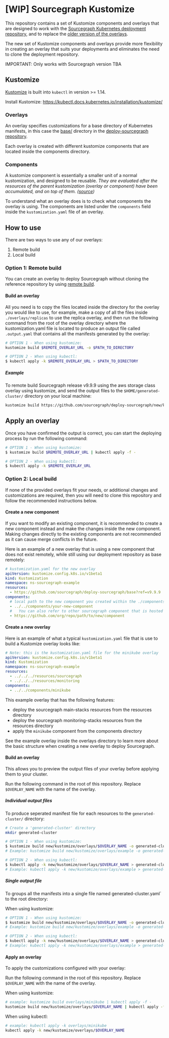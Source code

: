# [WIP] Sourcegraph Kustomize

This repository contains a set of Kustomize components and overlays that are designed to work with the [Sourcegraph Kubernetes deployment repository](https://sourcegraph.com/github.com/sourcegraph/deploy-sourcegraph), and to replace the [older version of the overlays](https://sourcegraph.com/github.com/sourcegraph/deploy-sourcegraph/-/tree/overlays).

The new set of Kustomize components and overlays provide more flexibility in creating an overlay that suits your deployments and eliminates the need to clone the deployment repository.

IMPORTANT: Only works with Sourcegraph version TBA

## Kustomize

[Kustomize](https://kustomize.io/) is built into `kubectl` in version >= 1.14.

Install Kustomize: https://kubectl.docs.kubernetes.io/installation/kustomize/

### Overlays

An overlay specifies customizations for a base directory of Kubernetes manifests, in this case the [base/](https://sourcegraph.com/github.com/sourcegraph/deploy-sourcegraph@master/-/tree/base) directory in the [deploy-sourcegraph repository](https://sourcegraph.com/github.com/sourcegraph/deploy-sourcegraph).

Each overlay is created with different kustomize components that are located inside the components directory.

### Components

A kustomize component is essentially a smaller unit of a normal kustomization, and designed to be reusable. _They are evaluated after the resources of the parent kustomization (overlay or component) have been accumulated, and on top of them. ([source](https://sourcegraph.com/github.com/kubernetes/enhancements@master/-/blob/keps/sig-cli/1802-kustomize-components/README.md#proposal))_

To understand what an overlay does is to check what components the overlay is using. The components are listed under the `components` field inside the `kustomization.yaml` file of an overlay.

## How to use

There are two ways to use any of our overlays:

1. Remote build
2. Local build

### Option 1: Remote build

You can create an overlay to deploy Sourcegraph without cloning the reference repository by using [remote build](https://github.com/kubernetes-sigs/kustomize/blob/master/examples/remoteBuild.md).

#### Build an overlay

All you need is to copy the files located inside the directory for the overlay you would like to use, for example, make a copy of all the files inside `./overlays/replicas` to use the replica overlay, and then run the following command from the root of the overlay directory where the kustomization.yaml file is located to produce an output file called `.output.yaml` that contains all the manifests generated by the overlay:

```bash
# OPTION 1 - When using kustomize:
kustomize build $REMOTE_OVERLAY_URL -o $PATH_TO_DIRECTORY

# OPTION 2 - When using kubectl:
$ kubectl apply -k $REMOTE_OVERLAY_URL > $PATH_TO_DIRECTORY
```

##### Example

To remote build Sourcegraph release v9.9.9 using the aws storage class overlay using kustomize, and send the output files to the `$HOME/generated-cluster/` directory on your local machine:

```bash
kustomize build https://github.com/sourcegraph/deploy-sourcegraph/new/kustomize/overlays/storage-class/aws?ref=v4.5.6 -o $HOME/generated-cluster/
```

## Apply an overlay

Once you have confirmed the output is correct, you can start the deploying process by run the following command:

```bash
# OPTION 1 - When using kustomize:
$ kustomize build $REMOTE_OVERLAY_URL | kubectl apply -f -

# OPTION 2 - When using kubectl:
$ kubectl apply -k $REMOTE_OVERLAY_URL
```

### Option 2: Local build

If none of the provided overlays fit your needs, or additional changes and customizations are required, then you will need to clone this repository and follow the recommended instructions below.

#### Create a new component

If you want to modify an existing component, it is recommended to create a new component instead and make the changes inside the new component. Making changes directly to the existing components are not recommended as it can cause merge conflicts in the future.

Here is an example of a new overlay that is using a new component that does not exist remotely, while still using our deployment repository as base remotely:

```yaml
# kustomization.yaml for the new overlay
apiVersion: kustomize.config.k8s.io/v1beta1
kind: Kustomization
namespace: ns-sourcegraph-example
resources:
  - https://github.com/sourcegraph/deploy-sourcegraph/base?ref=v9.9.9
components:
  # local path to the new component you created within the ./components folder
  - ../../components/your-new-component
  #   You can also refer to other sourcegraph component that is hosted in other remote repository
  - https://github.com/org/repo/path/to/new/component
```

#### Create a new overlay

Here is an example of what a typical `kustomization.yaml` file that is use to build a Kustomize overlay looks like:

```yaml
# Note: this is the kustomization.yaml file for the minikube overlay
apiVersion: kustomize.config.k8s.io/v1beta1
kind: Kustomization
namespace: ns-sourcegraph-example
resources:
  - ../../../resources/sourcegraph
  - ../../../resources/monitoring
components:
  - ../../components/minikube
```

This example overlay that has the following features:

- deploy the sourcegraph main-stacks resources from the resources directory
- deploy the sourcegraph monitoring-stacks resources from the resources directory
- apply the `minikube` component from the components directory

See the example overlay inside the overlays directory to learn more about the basic structure when creating a new overlay to deploy Sourcegraph.

#### Build an overlay

This allows you to preview the output files of your overlay before applying them to your cluster.

Run the following command in the root of this repository. Replace `$OVERLAY_NAME` with the name of the overlay.

##### Individual output files

To produce seperated manifest file for each resources to the `generated-cluster/` directory:

```bash
# Create a 'generated-cluster' directory
mkdir generated-cluster

# OPTION 1 - When using kustomize:
$ kustomize build new/kustomize/overlays/$OVERLAY_NAME -o generated-cluster/
# Example: kustomize build new/kustomize/overlays/example -o generated-cluster/

# OPTION 2 - When using kubectl:
$ kubectl apply -k new/kustomize/overlays/$OVERLAY_NAME > generated-cluster/
# Example: kubectl apply -k new/kustomize/overlays/example > generated-cluster/
```

##### Single output file

To groups all the manifests into a single file named generated-cluster.yaml` to the root directory:

When using kustomize:

```bash
# OPTION 1 - When using kustomize:
$ kustomize build new/kustomize/overlays/$OVERLAY_NAME -o generated-cluster.yaml
# Example: kustomize build new/kustomize/overlays/example -o generated-cluster.yaml

# OPTION 2 - When using kubectl:
$ kubectl apply -k new/kustomize/overlays/$OVERLAY_NAME > generated-cluster.yaml
# Example: kubectl apply -k new/kustomize/overlays/example > generated-cluster.yaml
```

#### Apply an overlay

To apply the customizations configured with your overlay:

Run the following command in the root of this repository. Replace `$OVERLAY_NAME` with the name of the overlay.

When using kustomize:

```bash
# example: kustomize build overlays/minikube | kubectl apply -f -
kustomize build new/kustomize/overlays/$OVERLAY_NAME | kubectl apply -f -
```

When using kubectl:

```bash
# example: kubectl apply -k overlays/minikube
kubectl apply -k new/kustomize/overlays/$OVERLAY_NAME
```
